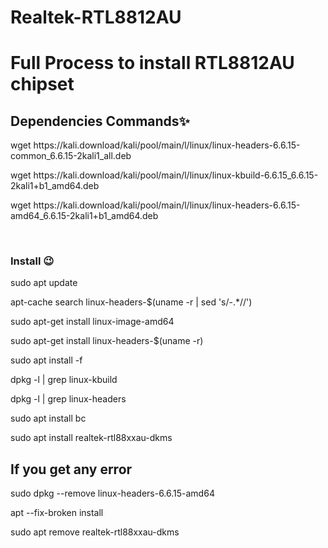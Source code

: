 # Realtek-RTL8812AU
<h1>Full Process to install RTL8812AU chipset</h1>

<h2>Dependencies Commands✨</h2>
<p>wget https://kali.download/kali/pool/main/l/linux/linux-headers-6.6.15-common_6.6.15-2kali1_all.deb<p>
<p>wget https://kali.download/kali/pool/main/l/linux/linux-kbuild-6.6.15_6.6.15-2kali1+b1_amd64.deb</p>
<p>wget https://kali.download/kali/pool/main/l/linux/linux-headers-6.6.15-amd64_6.6.15-2kali1+b1_amd64.deb</p>
<br>

<h3>Install 😉</h3>
<p>sudo apt update</p>
<p>apt-cache search linux-headers-$(uname -r | sed 's/-.*//')</p>
<p>sudo apt-get install linux-image-amd64</p>
<p>sudo apt-get install linux-headers-$(uname -r)</p>
<p>sudo apt install -f</p>
<p>dpkg -l | grep linux-kbuild</p>
<p>dpkg -l | grep linux-headers</p>
<p>sudo apt install bc</p>
<p>sudo apt install realtek-rtl88xxau-dkms </p>

<h2>If you get any error</h2>
<p>sudo dpkg --remove linux-headers-6.6.15-amd64 </p>
<p>apt --fix-broken install</p>
<p>sudo apt remove realtek-rtl88xxau-dkms</p>

